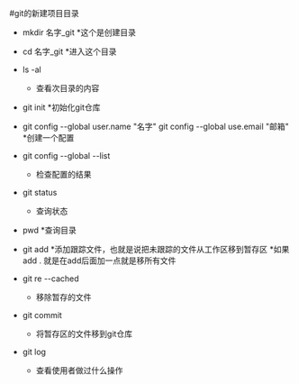 #git的新建项目目录

* mkdir 名字_git
   *这个是创建目录
   
* cd 名字_git
   *进入这个目录

* ls -al
	* 查看次目录的内容

* git init
	*初始化git仓库

* git config --global user.name "名字"
git config --global use.email "邮箱"
	*创建一个配置

* git config --global --list
	* 检查配置的结果

* git status
	* 查询状态

* pwd
	*查询目录

* git add
	*添加跟踪文件，也就是说把未跟踪的文件从工作区移到暂存区
	*如果add .   就是在add后面加一点就是移所有文件 

* git re --cached <file>
	* 移除暂存的文件

* git commit 
	* 将暂存区的文件移到git仓库

* git log
	* 查看使用者做过什么操作